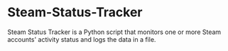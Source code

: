 # Steam-Status-Tracker
Steam Status Tracker is a Python script that monitors one or more Steam accounts' activity status and logs the data in a file. 
